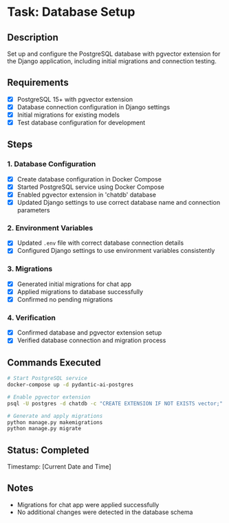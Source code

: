 # Task: Database Setup

## Description

Set up and configure the PostgreSQL database with pgvector extension for the Django application, including initial migrations and connection testing.

## Requirements

- [x] PostgreSQL 15+ with pgvector extension
- [x] Database connection configuration in Django settings
- [x] Initial migrations for existing models
- [x] Test database configuration for development

## Steps

### 1. Database Configuration

- [x] Create database configuration in Docker Compose
- [x] Started PostgreSQL service using Docker Compose
- [x] Enabled pgvector extension in 'chatdb' database
- [x] Updated Django settings to use correct database name and connection parameters

### 2. Environment Variables

- [x] Updated `.env` file with correct database connection details
- [x] Configured Django settings to use environment variables consistently

### 3. Migrations

- [x] Generated initial migrations for chat app
- [x] Applied migrations to database successfully
- [x] Confirmed no pending migrations

### 4. Verification

- [x] Confirmed database and pgvector extension setup
- [x] Verified database connection and migration process

## Commands Executed

```bash
# Start PostgreSQL service
docker-compose up -d pydantic-ai-postgres

# Enable pgvector extension
psql -U postgres -d chatdb -c "CREATE EXTENSION IF NOT EXISTS vector;"

# Generate and apply migrations
python manage.py makemigrations
python manage.py migrate
```

## Status: Completed

Timestamp: [Current Date and Time]

## Notes

- Migrations for chat app were applied successfully
- No additional changes were detected in the database schema

